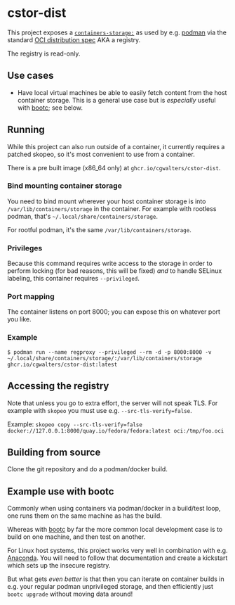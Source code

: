 # cstor-dist

This project exposes a [`containers-storage:`](https://github.com/containers/storage)
as used by e.g. [podman](https://github.com/containers/podman) via the standard
[OCI distribution spec](https://github.com/opencontainers/distribution-spec)
AKA a registry.

The registry is read-only.

## Use cases

- Have local virtual machines be able to easily fetch content from the
  host container storage. This is a general use case but is *especially*
  useful with [bootc](https://github.com/bootc-dev/bootc/); see below.

## Running

While this project can also run outside of a container, it currently requires
a patched skopeo, so it's most convenient to use from a container.

There is a pre built image (x86_64 only) at `ghcr.io/cgwalters/cstor-dist`.

### Bind mounting container storage

You need to bind mount wherever your host container storage is into `/var/lib/containers/storage`
in the container. For example with rootless podman, that's `~/.local/share/containers/storage`.

For rootful podman, it's the same `/var/lib/containers/storage`.

### Privileges

Because this command requires write access to the storage in order to perform
locking (for bad reasons, this will be fixed) *and* to handle SELinux labeling,
this container requires `--privileged`.

### Port mapping

The container listens on port 8000; you can expose this on whatever port you like.

### Example

```
$ podman run --name regproxy --privileged --rm -d -p 8000:8000 -v ~/.local/share/containers/storage/:/var/lib/containers/storage ghcr.io/cgwalters/cstor-dist:latest
```

## Accessing the registry

Note that unless you go to extra effort, the server will not speak TLS.
For example with `skopeo` you must use e.g. `--src-tls-verify=false`.

Example: `skopeo copy --src-tls-verify=false docker://127.0.0.1:8000/quay.io/fedora/fedora:latest oci:/tmp/foo.oci`

## Building from source

Clone the git repository and do a podman/docker build.


## Example use with bootc

Commonly when using containers via podman/docker in a build/test loop,
one runs them on the same machine as has the build.

Whereas with [bootc](https://github.com/bootc-dev/bootc/) by far
the more common local development case is to build on one machine, and
then test on another.

For Linux host systems, this project works very well in combination
with e.g. [Anaconda](https://docs.fedoraproject.org/en-US/bootc/bare-metal/#_using_anaconda).
You will need to follow that documentation and create a kickstart which
sets up the insecure registry.

But what gets *even better* is that then you can iterate on container
builds in e.g. your regular podman unprivileged storage, and then efficiently just
`bootc upgrade` without moving data around!
